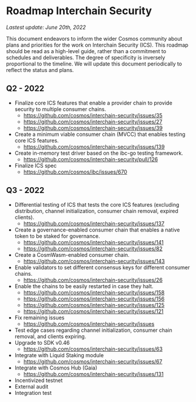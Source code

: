 # Roadmap Interchain Security

_Lastest update: June 20th, 2022_

This document endeavors to inform the wider Cosmos community about plans and priorities for the work on Interchain Security (ICS). This roadmap should be read as a high-level guide, rather than a commitment to schedules and deliverables. The degree of specificity is inversely proportional to the timeline. We will update this document periodically to reflect the status and plans.
 
## Q2 - 2022

- Finalize core ICS features that enable a provider chain to provide security to multiple consumer chains.
  - https://github.com/cosmos/interchain-security/issues/35
  - https://github.com/cosmos/interchain-security/issues/27
  - https://github.com/cosmos/interchain-security/issues/39
- Create a minimum viable consumer chain (MVCC) that enables testing core ICS features.
  - https://github.com/cosmos/interchain-security/issues/139
- Create in-memory test driver based on the ibc-go testing framework.
  - https://github.com/cosmos/interchain-security/pull/126
- Finalize ICS spec
  - https://github.com/cosmos/ibc/issues/670

## Q3 - 2022

- Differential testing of ICS that tests the core ICS features (excluding distribution, channel initialization, consumer chain removal, expired clients).
  - https://github.com/cosmos/interchain-security/issues/137
- Create a governance-enabled consumer chain that enables a native token to be staked for governance. 
  - https://github.com/cosmos/interchain-security/issues/141
  - https://github.com/cosmos/interchain-security/issues/82
- Create a CosmWasm-enabled consumer chain.
  - https://github.com/cosmos/interchain-security/issues/143
- Enable validators to set different consensus keys for different consumer chains.
  - https://github.com/cosmos/interchain-security/issues/26
- Enable the chains to be easily restarted in case they halt.
  - https://github.com/cosmos/interchain-security/issues/158
  - https://github.com/cosmos/interchain-security/issues/156
  - https://github.com/cosmos/interchain-security/issues/125
  - https://github.com/cosmos/interchain-security/issues/121
- Fix remaining issues
  - https://github.com/cosmos/interchain-security/issues
- Test edge cases regarding channel initialization, consumer chain removal, and clients expiring.
- Upgrade to SDK v0.46
  - https://github.com/cosmos/interchain-security/issues/63
- Integrate with Liquid Staking module
  - https://github.com/cosmos/interchain-security/issues/67
- Integrate with Cosmos Hub (Gaia)
  - https://github.com/cosmos/interchain-security/issues/131
- Incentivized testnet 
- External audit
- Integration test 
